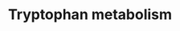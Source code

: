 ---
annotations:
- id: PW:0000054
  parent: classic metabolic pathway
  type: Pathway Ontology
  value: tryptophan metabolic pathway
authors:
- MaintBot
- Egonw
- Fehrhart
- Khanspers
description: This pathway describes the metabolism of tryptophan, an essential amino
  acid. Original pathway was converted from rat to human using ortholog information.
  Edited by Sebastien Burel
last-edited: 2019-08-16
organisms:
- Canis familiaris
redirect_from:
- /index.php/Pathway:WP1126
- /instance/WP1126
- /instance/WP1126_rr122665
revision: r122665
schema-jsonld:
- '@context': https://schema.org/
  '@id': https://wikipathways.github.io/pathways/WP1126.html
  '@type': Dataset
  creator:
    '@type': Organization
    name: WikiPathways
  description: This pathway describes the metabolism of tryptophan, an essential amino
    acid. Original pathway was converted from rat to human using ortholog information.
    Edited by Sebastien Burel
  keywords:
  - 2-Aminophenol
  - 3-Indoleacetonitrile
  - 4,6-Dihydroxyquinoline
  - 4-(2-Amino-3-hydroxyphenyl)-2,4-dioxobutanoate
  - 5-(2'-Carboxyethyl)-4,6-Dihydroxypicolinate
  - 5-Hydroxy-L-tryptophan
  - 5-Hydroxy-N-formylkynurenine
  - 5-Hydroxyindoleacetaldehyde
  - 5-Hydroxykynurenine
  - 5-Methoxytryptamine
  - 6-Hydroxymelatonin
  - AADAT
  - AANAT
  - ABP1
  - ACAT1
  - ACMSD
  - AFMID
  - ALDH1A1
  - ALDH1A2
  - ALDH2
  - ALDH3A2
  - ALDH9A1
  - AOX1
  - Acetoacetyl-CoA
  - Acetyl-CoA
  - CAT
  - CYP19A1
  - CYP1A1
  - CYP1A2
  - CYP1B1
  - CYP2A13
  - CYP2C19
  - CYP2E1
  - CYP2J2
  - CYP7B1
  - Crotonoyl-CoA
  - DDC
  - DHCR24
  - ECHS1
  - Formylkynurenine
  - GCDH
  - Glutaryl-CoA
  - HAAO
  - HADH
  - HSD17B10
  - IDO1
  - Indole
  - Indole-3-acetamide
  - KYNU
  - L-Kynurenine
  - L-Tryptophan
  - LOC100683688
  - LOC612477
  - MAOB
  - MDM2
  - Melatonin
  - N-Acetylisatin
  - N-Acetylserotonin
  - N-Methylserotonin
  - N-Methyltryptamine
  - OGDH
  - PRMT1
  - RNF25
  - TDO2
  - TPH1
  - Tryptamine
  - UBE3A
  - UBR5
  - WARS
  - Xanthurenic acid
  license: CC0
  name: Tryptophan metabolism
seo: CreativeWork
title: Tryptophan metabolism
wpid: WP1126
---